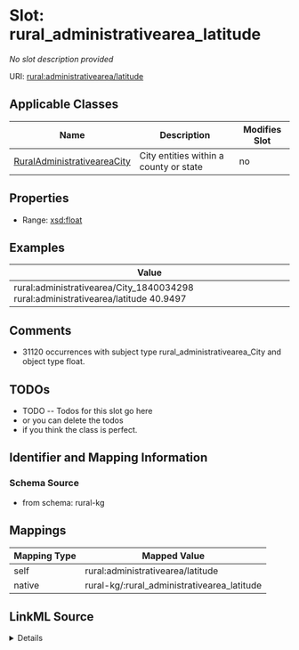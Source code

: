 

# Slot: rural_administrativearea_latitude


_No slot description provided_





URI: [rural:administrativearea/latitude](http://sail.ua.edu/ruralkg/administrativearea/latitude)



<!-- no inheritance hierarchy -->





## Applicable Classes

| Name | Description | Modifies Slot |
| --- | --- | --- |
| [RuralAdministrativeareaCity](../classes/RuralAdministrativeareaCity.md) | City entities within a county or state |  no  |







## Properties

* Range: [xsd:float](http://www.w3.org/2001/XMLSchema#float)






## Examples

| Value |
| --- |
| rural:administrativearea/City_1840034298 rural:administrativearea/latitude 40.9497 |

## Comments

* 31120 occurrences with subject type rural_administrativearea_City and object type float.

## TODOs

* TODO -- Todos for this slot go here
* or you can delete the todos
* if you think the class is perfect.

## Identifier and Mapping Information







### Schema Source


* from schema: rural-kg




## Mappings

| Mapping Type | Mapped Value |
| ---  | ---  |
| self | rural:administrativearea/latitude |
| native | rural-kg/:rural_administrativearea_latitude |




## LinkML Source

<details>
```yaml
name: rural_administrativearea_latitude
description: No slot description provided
todos:
- TODO -- Todos for this slot go here
- or you can delete the todos
- if you think the class is perfect.
comments:
- 31120 occurrences with subject type rural_administrativearea_City and object type
  float.
examples:
- value: rural:administrativearea/City_1840034298 rural:administrativearea/latitude
    40.9497
from_schema: rural-kg
rank: 1000
slot_uri: rural:administrativearea/latitude
alias: rural_administrativearea_latitude
domain_of:
- rural_administrativearea_City
range: float

```
</details>